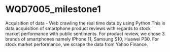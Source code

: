 # WQD7005_milestone1
Acquisition of data - Web crawling the real time data by using Python
This is data acquisition of smartphone product reviews with regards to stock market performance with public sentiments.
For product review, we chose 3 brands of smartphones namely IPhone 11, Samsung S10, Huawei P30.
For stock market performance, we scrape the data from Yahoo Finance.

